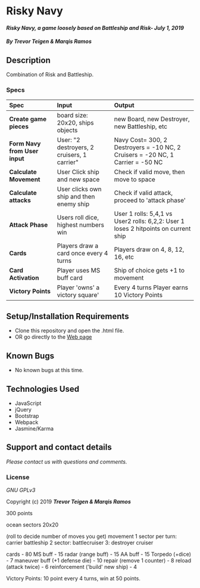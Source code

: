 # Risky Navy

#### _Risky Navy, a game loosely based on Battleship and Risk- July 1, 2019_

#### _By **Trevor Teigen & Marqis Ramos**_

## Description

Combination of Risk and Battleship.

### Specs
| Spec | Input | Output |
| :-------------     | :------------- | :------------- |
| **Create game pieces** | board size: 20x20, ships objects | new Board, new Destroyer, new Battleship, etc |
| **Form Navy from User input** | User: "2 destroyers, 2 cruisers, 1 carrier" | Navy Cost= 300, 2 Destroyers = -10 NC, 2 Cruisers = -20 NC, 1 Carrier = -50 NC|
| **Calculate Movement** | User Click ship and new space | Check if valid move, then move to space |
| **Calculate attacks** | User clicks own ship and then enemy ship | Check if valid attack, proceed to 'attack phase' |
| **Attack Phase** | Users roll dice, highest numbers win | User 1 rolls: 5,4,1 vs User2 rolls: 6,2,2: User 1 loses 2 hitpoints on current ship |
| **Cards** | Players draw a card once every 4 turns | Players draw on 4, 8, 12, 16, etc |
| **Card Activation** | Player uses MS buff card | Ship of choice gets +1 to movement |
| **Victory Points** | Player 'owns' a victory square'| Every 4 turns Player earns 10 Victory Points |



## Setup/Installation Requirements

* Clone this repository and open the .html file.
* OR go directly to the [Web page](http://schoinh.github.io/pizza)

## Known Bugs
* No known bugs at this time.

## Technologies Used
* JavaScript
* jQuery
* Bootstrap
* Webpack
* Jasmine/Karma



## Support and contact details

_Please contact us with questions and comments._

### License

*GNU GPLv3*

Copyright (c) 2019 **_Trevor Teigen & Marqis Ramos_**





300 points

ocean sectors 20x20





(roll to decide number of moves you get)
movement
1 sector per turn:
carrier
battleship
2 sector:
battlecruiser
3:
destroyer
cruiser


cards - 80
MS buff - 15
radar (range buff) - 15
AA buff - 15
Torpedo (+dice) - 7
maneuver buff (+1 defense die) - 10
repair (remove 1 counter) - 8
reload (attack twice) - 6
reinforcement ('build' new ship) - 4

Victory Points:
10 point every 4 turns, win at 50 points.
